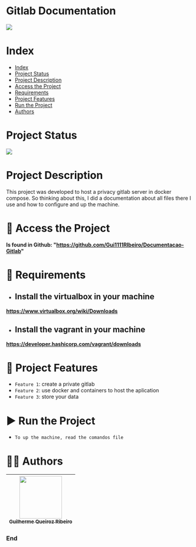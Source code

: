 Gitlab Documentation
==========

![](https://cdn.cookielaw.org/logos/aa14a5c8-79e3-442a-8177-464ad850b19d/e46c1d0d-1f66-481f-bc06-5427671431da/253e6fee-c4c0-4b60-bc35-79cdae5dda32/gitlab-logo-100.png)

# Index

* [Index](#index)
* [Project Status](#project-status)
* [Project Description](#project-description)
* [Access the Project](#-access-the-project)
* [Requirements](#-requirements)
* [Project Features](#-project-features)
* [Run the Project](#-run-the-project)
* [Authors](#-authors)

# Project Status

![](https://img.shields.io/badge/state-success-brightgreen/github/deployments/:user/:repo/:environment)

# Project Description

This project was developed to host a privacy gitlab server in docker compose. So thinking about this, I did a documentation about all files there I use and how to configure and up the machine.

# 📁 Access the Project

**Is found in Github: "https://github.com/Gui1111RIbeiro/Documentacao-Gitlab"**

# 📝 Requirements

- ## Install the virtualbox in your machine

**https://www.virtualbox.org/wiki/Downloads**

- ## Install the vagrant in your machine

 **https://developer.hashicorp.com/vagrant/downloads**

# 🔨 Project Features

- `Feature 1`: create a private gitlab
- `Feature 2`: use docker and containers to host the aplication
- `Feature 3`: store your data

# ▶ Run the Project

- `To up the machine, read the comandos file`


# 👨‍💻 Authors

| [<img src="https://avatars.githubusercontent.com/u/70274921?s=400&u=c1688d6fcd13223bfe1093c6d16b3b6b646545fe&v=4" width=115><br><sub>Guilherme Queiroz Ribeiro</sub>](https://github.com/Gui1111RIbeiro)
| :---: |

### End

